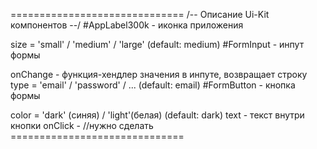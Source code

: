 ============================== /-- Описание Ui-Kit компонентов --/
#AppLabel300k - иконка приложения

size = 'small' / 'medium' / 'large' (default: medium)
#FormInput - инпут формы

onChange - функция-хендлер значения в инпуте, возвращает строку
type = 'email' / 'password' / ... (default: email)
#FormButton - кнопка формы

color = 'dark' (синяя) / 'light'(белая) (default: dark)
text - текст внутри кнопки
onClick - //нужно сделать ==============================